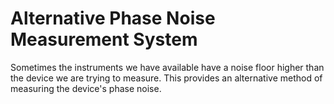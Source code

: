 # Alternative Phase Noise Measurement System

Sometimes the instruments we have available have a noise floor higher
than the device we are trying to measure. This provides an alternative method
of measuring the device's phase noise.